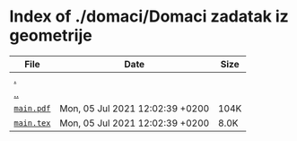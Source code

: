 # Index of ./domaci/Domaci zadatak iz geometrije

File | Date | Size
--- | --- | ---
[.](.) | |
[..](..) | |
[`main.pdf`](main.pdf) | Mon, 05 Jul 2021 12:02:39 +0200 | 104K
[`main.tex`](main.tex) | Mon, 05 Jul 2021 12:02:39 +0200 | 8.0K
